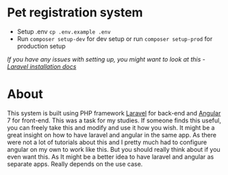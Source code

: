 # Pet registration system

* Setup .env `cp .env.example .env`
* Run `composer setup-dev` for dev setup or run `composer setup-prod` for production setup

*If you have any issues with setting up, you might want to look at this - [Laravel installation docs](https://laravel.com/docs/5.7#installing-laravel)*

# About

This system is built using PHP framework [Laravel](https://laravel.com/) for back-end and [Angular](https://angular.io/) 7 for front-end.
This was a task for my studies. If someone finds this useful, you can freely take this and modify and use it how you wish. It might be a great insight on how to have laravel and angular in the same app. As there were not a lot of tutorials about this and I pretty much had to configure angular on my 
own to work like this. But you should really think about if you even want this. As It might be a better idea to have laravel and angular as separate apps. Really depends on the use case.